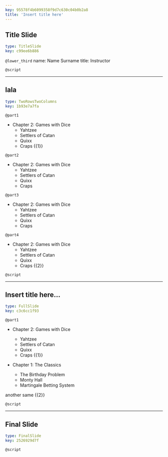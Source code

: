 ```yaml
---
key: 95578f4b6099358f9d7c630c04b0b2a8
title: 'Insert title here'
---
```


## Title Slide

```yaml
type: TitleSlide
key: c99ee6b886
```

`@lower_third`
name: Name Surname
title: Instructor

`@script`


---

## lala

```yaml
type: TwoRowsTwoColumns
key: 1b93e7a7fa
```

`@part1`
* Chapter 2: Games with Dice
  * Yahtzee
  * Settlers of Catan
  * Quixx
  * Craps {{1}}

`@part2`
* Chapter 2: Games with Dice
  * Yahtzee
  * Settlers of Catan
  * Quixx
  * Craps

`@part3`
* Chapter 2: Games with Dice
  * Yahtzee
  * Settlers of Catan
  * Quixx
  * Craps

`@part4`
* Chapter 2: Games with Dice
  * Yahtzee
  * Settlers of Catan
  * Quixx
  * Craps {{2}}

`@script`


---

## Insert title here...

```yaml
type: FullSlide
key: c3c6cc1f93
```

`@part1`
* Chapter 2: Games with Dice
  * Yahtzee
  * Settlers of Catan
  * Quixx
  * Craps {{1}}

* Chapter 1: The Classics
  * The Birthday Problem
  * Monty Hall
  * Martingale Betting System 

another same {{2}}

`@script`


---

## Final Slide

```yaml
type: FinalSlide
key: 2526929d7f
```

`@script`
